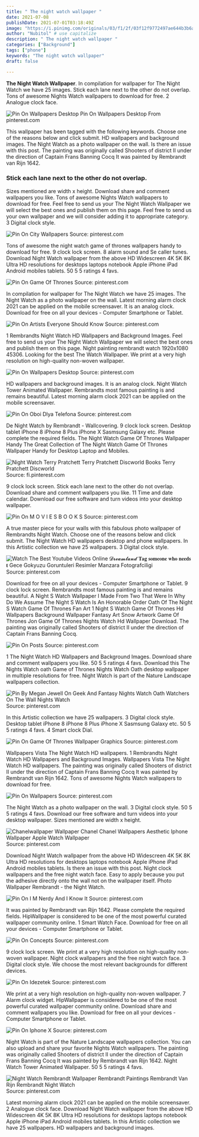 ```yaml
---
title: " The night watch wallpaper "
date: 2021-07-08
publishDate: 2021-07-01T03:18:49Z
image: "https://i.pinimg.com/originals/03/f1/2f/03f12f9772497ae644b3b6a26756931a.jpg"
author: "Nubitol" # use capitalize
description: " The night watch wallpaper "
categories: ["Background"]
tags: ["phone"]
keywords: "The night watch wallpaper"
draft: false

---
```



**The Night Watch Wallpaper**. In compilation for wallpaper for The Night Watch we have 25 images. Stick each lane next to the other do not overlap. Tons of awesome Nights Watch wallpapers to download for free. 2 Analogue clock face.

![Pin On Wallpapers Desktop](https://i.pinimg.com/originals/36/22/d0/3622d06912fca8a187d4bedc4b2e6dfe.png "Pin On Wallpapers Desktop")
Pin On Wallpapers Desktop From pinterest.com


This wallpaper has been tagged with the following keywords. Choose one of the reasons below and click submit. HD wallpapers and background images. The Night Watch as a photo wallpaper on the wall. Is there an issue with this post. The painting was originally called Shooters of district II under the direction of Captain Frans Banning Cocq It was painted by Rembrandt van Rijn 1642.

### Stick each lane next to the other do not overlap.

Sizes mentioned are width x height. Download share and comment wallpapers you like. Tons of awesome Nights Watch wallpapers to download for free. Feel free to send us your The Night Watch Wallpaper we will select the best ones and publish them on this page. Feel free to send us your own wallpaper and we will consider adding it to appropriate category. 3 Digital clock style.


![Pin On City Wallpapers](https://i.pinimg.com/originals/24/8d/8d/248d8dd1972da4ab1eda22ec48b41158.jpg "Pin On City Wallpapers")
Source: pinterest.com

Tons of awesome the night watch game of thrones wallpapers handy to download for free. 9 clock lock screen. 8 alarm sound and Se caller tunes. Download Night Watch wallpaper from the above HD Widescreen 4K 5K 8K Ultra HD resolutions for desktops laptops notebook Apple iPhone iPad Android mobiles tablets. 50 5 5 ratings 4 favs.

![Pin On Game Of Thrones](https://i.pinimg.com/originals/c7/c3/54/c7c3540bddcda3c0b51fe2da6a193234.jpg "Pin On Game Of Thrones")
Source: pinterest.com

In compilation for wallpaper for The Night Watch we have 25 images. The Night Watch as a photo wallpaper on the wall. Latest morning alarm clock 2021 can be applied on the mobile screensaver. It is an analog clock. Download for free on all your devices - Computer Smartphone or Tablet.

![Pin On Artists Everyone Should Know](https://i.pinimg.com/originals/dc/c0/65/dcc06516c2abff0cff67626fa3e480e9.png "Pin On Artists Everyone Should Know")
Source: pinterest.com

1 Rembrandts Night Watch HD Wallpapers and Background Images. Feel free to send us your The Night Watch Wallpaper we will select the best ones and publish them on this page. Night painting rembrandt watch 1920x1080 45306. Looking for the best The Watch Wallpaper. We print at a very high resolution on high-quality non-woven wallpaper.

![Pin On Wallpapers Desktop](https://i.pinimg.com/originals/36/22/d0/3622d06912fca8a187d4bedc4b2e6dfe.png "Pin On Wallpapers Desktop")
Source: pinterest.com

HD wallpapers and background images. It is an analog clock. Night Watch Tower Animated Wallpaper. Rembrandts most famous painting is and remains beautiful. Latest morning alarm clock 2021 can be applied on the mobile screensaver.

![Pin On Oboi Dlya Telefona](https://i.pinimg.com/originals/08/c2/fd/08c2fd304b29d733081b47fc78f60b89.png "Pin On Oboi Dlya Telefona")
Source: pinterest.com

De Night Watch by Rembrandt - Wallcovering. 9 clock lock screen. Desktop tablet iPhone 8 iPhone 8 Plus iPhone X Sasmsung Galaxy etc. Please complete the required fields. The Night Watch Game Of Thrones Wallpaper Handy The Great Collection of The Night Watch Game Of Thrones Wallpaper Handy for Desktop Laptop and Mobiles.

![Night Watch Terry Pratchett Terry Pratchett Discworld Books Terry Pratchett Discworld](https://i.pinimg.com/originals/a6/1c/9b/a61c9b601eca78d6605f54c21b035f52.jpg "Night Watch Terry Pratchett Terry Pratchett Discworld Books Terry Pratchett Discworld")
Source: fi.pinterest.com

9 clock lock screen. Stick each lane next to the other do not overlap. Download share and comment wallpapers you like. 11 Time and date calendar. Download our free software and turn videos into your desktop wallpaper.

![Pin On M O V I E S B O O K S](https://i.pinimg.com/originals/f3/d9/d0/f3d9d05e78724c83d6f652ff7fb0a731.jpg "Pin On M O V I E S B O O K S")
Source: pinterest.com

A true master piece for your walls with this fabulous photo wallpaper of Rembrandts Night Watch. Choose one of the reasons below and click submit. The Night Watch HD wallpapers desktop and phone wallpapers. In this Artistic collection we have 25 wallpapers. 3 Digital clock style.

![Watch The Best Youtube Videos Online 𝓓𝓻𝓮𝓪𝓶𝓵𝓪𝓷𝓭 𝐓𝐚𝐠 𝐬𝐨𝐦𝐞𝐨𝐧𝐞 𝐰𝐡𝐨 𝐧𝐞𝐞𝐝𝐬 𝐭 Gece Gokyuzu Goruntuleri Resimler Manzara Fotografciligi](https://i.pinimg.com/originals/cf/59/d3/cf59d3c4a110a79d728206b8695c64c1.jpg "Watch The Best Youtube Videos Online 𝓓𝓻𝓮𝓪𝓶𝓵𝓪𝓷𝓭 𝐓𝐚𝐠 𝐬𝐨𝐦𝐞𝐨𝐧𝐞 𝐰𝐡𝐨 𝐧𝐞𝐞𝐝𝐬 𝐭 Gece Gokyuzu Goruntuleri Resimler Manzara Fotografciligi")
Source: pinterest.com

Download for free on all your devices - Computer Smartphone or Tablet. 9 clock lock screen. Rembrandts most famous painting is and remains beautiful. A Night S Watch Wallpaper I Made From Two That Were In Why Do We Assume The Night S Watch Is An Honorable Order Oath Of The Night S Watch Game Of Thrones Fan Art 1 Night S Watch Game Of Thrones Hd Wallpapers Background Wallpaper Fantasy Art Snow Artwork Game Of Thrones Jon Game Of Thrones Nights Watch Hd Wallpaper Download. The painting was originally called Shooters of district II under the direction of Captain Frans Banning Cocq.

![Pin On Posts](https://i.pinimg.com/originals/76/c7/03/76c703cef51f3fefba24a5eb5ccf055e.jpg "Pin On Posts")
Source: pinterest.com

1 The Night Watch HD Wallpapers and Background Images. Download share and comment wallpapers you like. 50 5 5 ratings 4 favs. Download this The Nights Watch oath Game of Thrones Nights Watch Oath desktop wallpaper in multiple resolutions for free. Night Watch is part of the Nature Landscape wallpapers collection.

![Pin By Megan Jewell On Geek And Fantasy Nights Watch Oath Watchers On The Wall Nights Watch](https://i.pinimg.com/originals/c0/c6/2f/c0c62fbde0265d22087fe93e4ae67bb5.jpg "Pin By Megan Jewell On Geek And Fantasy Nights Watch Oath Watchers On The Wall Nights Watch")
Source: pinterest.com

In this Artistic collection we have 25 wallpapers. 3 Digital clock style. Desktop tablet iPhone 8 iPhone 8 Plus iPhone X Sasmsung Galaxy etc. 50 5 5 ratings 4 favs. 4 Smart clock Dial.

![Pin On Game Of Thrones Wallpaper Graphics](https://i.pinimg.com/originals/cf/3f/db/cf3fdb83b259d50aed2155d1826d43ec.jpg "Pin On Game Of Thrones Wallpaper Graphics")
Source: pinterest.com

Wallpapers Vista The Night Watch HD wallpapers. 1 Rembrandts Night Watch HD Wallpapers and Background Images. Wallpapers Vista The Night Watch HD wallpapers. The painting was originally called Shooters of district II under the direction of Captain Frans Banning Cocq It was painted by Rembrandt van Rijn 1642. Tons of awesome Nights Watch wallpapers to download for free.

![Pin On Wallpapers](https://i.pinimg.com/originals/fd/3b/48/fd3b48256ea746a3b2daae1969143a4b.jpg "Pin On Wallpapers")
Source: pinterest.com

The Night Watch as a photo wallpaper on the wall. 3 Digital clock style. 50 5 5 ratings 4 favs. Download our free software and turn videos into your desktop wallpaper. Sizes mentioned are width x height.

![Chanelwallpaper Wallpaper Chanel Chanel Wallpapers Aesthetic Iphone Wallpaper Apple Watch Wallpaper](https://i.pinimg.com/originals/ba/91/8a/ba918a4788ddca725ed5788c6bb7418b.jpg "Chanelwallpaper Wallpaper Chanel Chanel Wallpapers Aesthetic Iphone Wallpaper Apple Watch Wallpaper")
Source: pinterest.com

Download Night Watch wallpaper from the above HD Widescreen 4K 5K 8K Ultra HD resolutions for desktops laptops notebook Apple iPhone iPad Android mobiles tablets. Is there an issue with this post. Night clock wallpapers and the free night watch face. Easy to apply because you put the adhesive directly onto the wall not on the wallpaper itself. Photo Wallpaper Rembrandt - the Night Watch.

![Pin On I M Nerdy And I Know It](https://i.pinimg.com/originals/41/83/45/4183456ac49b09240090a1c619d1a761.jpg "Pin On I M Nerdy And I Know It")
Source: pinterest.com

It was painted by Rembrandt van Rijn 1642. Please complete the required fields. HipWallpaper is considered to be one of the most powerful curated wallpaper community online. 1 Smart Watch Face. Download for free on all your devices - Computer Smartphone or Tablet.

![Pin On Concepts](https://i.pinimg.com/originals/44/f7/49/44f749a3ede1ae23151c1d482552de05.jpg "Pin On Concepts")
Source: pinterest.com

9 clock lock screen. We print at a very high resolution on high-quality non-woven wallpaper. Night clock wallpapers and the free night watch face. 3 Digital clock style. We choose the most relevant backgrounds for different devices.

![Pin On Idezetek](https://i.pinimg.com/originals/94/e4/5a/94e45a4ed2feabd69122c81fb564ae43.jpg "Pin On Idezetek")
Source: pinterest.com

We print at a very high resolution on high-quality non-woven wallpaper. 7 Alarm clock widget. HipWallpaper is considered to be one of the most powerful curated wallpaper community online. Download share and comment wallpapers you like. Download for free on all your devices - Computer Smartphone or Tablet.

![Pin On Iphone X](https://i.pinimg.com/originals/af/16/3e/af163e3d1d992c8274b429e410a8e2b3.png "Pin On Iphone X")
Source: pinterest.com

Night Watch is part of the Nature Landscape wallpapers collection. You can also upload and share your favorite Nights Watch wallpapers. The painting was originally called Shooters of district II under the direction of Captain Frans Banning Cocq It was painted by Rembrandt van Rijn 1642. Night Watch Tower Animated Wallpaper. 50 5 5 ratings 4 favs.

![Night Watch Rembrandt Wallpaper Rembrandt Paintings Rembrandt Van Rijn Rembrandt Night Watch](https://i.pinimg.com/originals/03/f1/2f/03f12f9772497ae644b3b6a26756931a.jpg "Night Watch Rembrandt Wallpaper Rembrandt Paintings Rembrandt Van Rijn Rembrandt Night Watch")
Source: pinterest.com

Latest morning alarm clock 2021 can be applied on the mobile screensaver. 2 Analogue clock face. Download Night Watch wallpaper from the above HD Widescreen 4K 5K 8K Ultra HD resolutions for desktops laptops notebook Apple iPhone iPad Android mobiles tablets. In this Artistic collection we have 25 wallpapers. HD wallpapers and background images.

